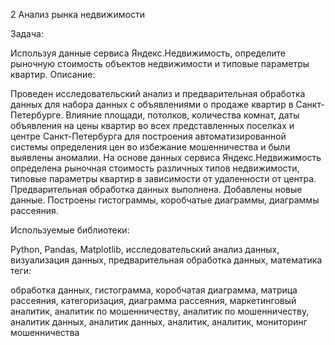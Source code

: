 2 Анализ рынка недвижимости

Задача:

Используя данные сервиса Яндекс.Недвижимость, определите рыночную стоимость объектов недвижимости и типовые параметры квартир.
Описание:

Проведен исследовательский анализ и предварительная обработка данных для набора данных с объявлениями о продаже квартир в Санкт-Петербурге. Влияние площади, потолков, количества комнат, даты объявления на цены квартир во всех представленных поселках и центре Санкт-Петербурга для построения автоматизированной системы определения цен во избежание мошенничества и были выявлены аномалии. На основе данных сервиса Яндекс.Недвижимость определена рыночная стоимость различных типов недвижимости, типовые параметры квартир в зависимости от удаленности от центра. Предварительная обработка данных выполнена. Добавлены новые данные. Построены гистограммы, коробчатые диаграммы, диаграммы рассеяния.

Используемые библиотеки:

Python, Pandas, Matplotlib, исследовательский анализ данных, визуализация данных, предварительная обработка данных, математика
теги:

обработка данных, гистограмма, коробчатая диаграмма, матрица рассеяния, категоризация, диаграмма рассеяния, маркетинговый аналитик, аналитик по мошенничеству, аналитик по мошенничеству, аналитик данных, аналитик данных, аналитик, аналитик, мониторинг мошенничества
